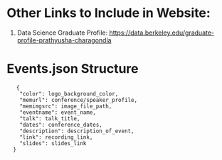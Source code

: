 # Other Links to Include in Website:

1. Data Science Graduate Profile: https://data.berkeley.edu/graduate-profile-prathyusha-charagondla

# Events.json Structure

```
   {
    "color": logo_background_color,
    "memurl": conference/speaker_profile,
    "memimgsrc": image_file_path,
    "eventname": event_name,
    "talk": talk_title,
    "dates": conference_dates,
    "description": description_of_event,
    "link": recording_link,
    "slides": slides_link
  }
```
